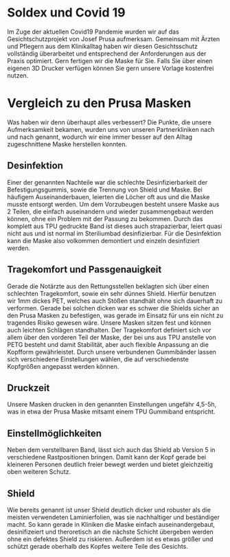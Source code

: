 # Soldex und Covid 19
Im Zuge der aktuellen Covid19 Pandemie wurden wir auf das Gesichtschutzprojekt von Josef Prusa aufmerksam. Gemeinsam mit Ärzten und Pflegern aus dem Klinikalltag haben wir diesen Gesichtsschutz vollständig überarbeitet und entsprechend der Anforderungen aus der Praxis optimiert. Gern fertigen wir die Maske für Sie. Falls Sie über einen eigenen 3D Drucker verfügen können Sie gern unsere Vorlage kostenfrei nutzen.

# Vergleich zu den Prusa Masken
Was haben wir denn überhaupt alles verbessert? Die Punkte, die unsere Aufmerksamkeit bekamen, wurden uns von unseren Partnerkliniken nach und nach genannt, wodurch wir eine immer besser auf den Alltag zugeschnittene Maske herstellen konnten.

## Desinfektion
Einer der genannten Nachteile war die schlechte Desinfizierbarkeit der Befestigungsgummis, sowie die Trennung von Shield und Maske. Bei häufigem Auseinanderbauen, leierten die Löcher oft aus und die Maske musste entsorgt werden. 
Um dem Vorzubeugen besteht unsere Maske aus 2 Teilen, die einfach auseinandern und wieder zusammengebaut werden können, ohne ein Problem mit der Passung zu bekommen. Durch das komplett aus TPU gedruckte Band ist dieses auch strapazierbar, leiert quasi nicht aus und ist normal im Steriliumbad desinfizierbar. Für die Desinfektion kann die Maske also volkommen demontiert und einzeln desinfiziert werden.

## Tragekomfort und Passgenauigkeit
Gerade die Notärzte aus den Rettungsstellen beklagten sich über einen schlechten Tragekomfort, sowie ein sehr dünnes Shield. Hierfür benutzen wir 1mm dickes PET, welches auch Stößen standhält ohne sich dauerhaft zu verformen. Gerade bei solchen dicken war es schwer die Shields sicher an den Prusa Masken zu befestigen, was gerade im Einsatz für uns ein nicht zu tragendes Risiko gewesen wäre. Unsere Masken sitzen fest und können auch leichten Schlägen standhalten. 
Der Tragekomfort definiert sich vor allem über den vorderen Teil der Maske, der bei uns aus TPU anstelle von PETG besteht und damit Stabilität, aber auch flexible Anpassung an die Kopfform gewährleistet. Durch unsere verbundenen Gummibänder lassen sich verschiedene Einstellungen wählen, die auf verschiedenste Kopfgrößen angepasst werden können.

## Druckzeit
Unsere Masken drucken in den genannten Einstellungen ungefähr 4,5-5h, was in etwa der Prusa Maske mitsamt einem TPU Gummiband entspricht.

## Einstellmöglichkeiten
Neben dem verstellbaren Band, lässt sich auch das Shield ab Version 5 in verschiedene Rastpositionen bringen. Damit kann der Kopf gerade bei kleineren Personen deutlich freier bewegt werden und bietet gleichzeitig oben weiteren Schutz.

## Shield
Wie bereits genannt ist unser Shield deutlich dicker und robuster als die meisten verwendeten Laminierfolien, was sie nachhaltiger und beständiger macht. So kann gerade in Kliniken die Maske einfach auseinandergebaut, desinifizeiert und theroretisch an die nächste Schicht übergeben werden ohne ein defektes Shield zu riskieren. 
Außerdem ist es etwas größer und schützt gerade oberhalb des Kopfes weitere Teile des Gesichts.
